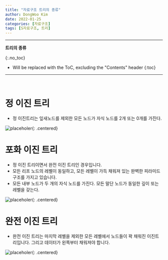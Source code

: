 ```yaml
---
title: "자료구조 트리의 종류"
author: DongWoo Kim
date: 2022-01-25
categories: [자료구조]
tags: [S자료구조, 트리]
---
```


---

**트리의 종류**

{:.no_toc}

* Will be replaced with the ToC, excluding the "Contents" header
{:toc}

---

<br/>

# **정 이진 트리**
- 정 이진트리는 잎새노드를 제외한 모든 노드가 자식 노드를 2개 또는 0개를 가진다.

![placeholer](https://user-images.githubusercontent.com/79832647/150897021-21dace0e-b926-405a-90eb-1c63c1e22d32.jpeg){: .centered}


# **포화 이진 트리**
- 정 이진 트리이면서 완전 이진 트리인 경우입니다. 
- 모든 리프 노드의 레벨이 동일하고, 모든 레벨이 가득 채워져 있는 완벽한 피라미드 구조를 가지고 있습니다. 
- 모든 내부 노드가 두 개의 자식 노드를 가진다. 모든 말단 노드가 동일한 깊이 또는 레벨을 갖는다.

![placeholer](https://user-images.githubusercontent.com/79832647/150897024-d4633bcb-450c-4282-a494-296e1afe6f45.jpeg){: .centered}


# **완전 이진 트리**
- 완전 이진 트리는 마지막 레벨을 제외한 모든 레벨에서 노드들이 꽉 채워진 이진트리입니다. 그리고 데이터가 왼쪽부터 채워져야 합니다.

![placeholer](https://user-images.githubusercontent.com/79832647/150897016-9009c8cc-c33c-4b69-ae4a-f19126ccb826.jpeg){: .centered}
